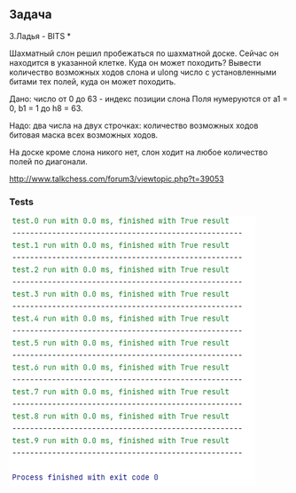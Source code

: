 ## Задача

3.Ладья - BITS *

Шахматный слон решил пробежаться по шахматной доске. Сейчас он находится в
указанной клетке. Куда он может походить? Вывести количество возможных ходов
слона и ulong число с установленными битами тех полей, куда он может походить.

Дано: число от 0 до 63 - индекс позиции слона Поля нумеруются от а1 = 0, b1 = 1
до h8 = 63.

Надо: два числа на двух строчках:
количество возможных ходов битовая маска всех возможных ходов.

На доске кроме слона никого нет, слон ходит на любое количество полей по
диагонали.

http://www.talkchess.com/forum3/viewtopic.php?t=39053

### Tests

![img.png](img.png)
